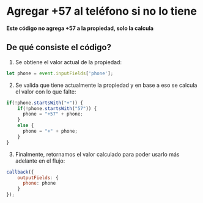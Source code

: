 # Agregar +57 al teléfono si no lo tiene

**Este código no agrega +57 a la propiedad, solo la calcula**

## De qué consiste el código?

1. Se obtiene el valor actual de la propiedad:
```JavaScript
let phone = event.inputFields['phone'];
```
2. Se valida que tiene actualmente la propiedad y en base a eso se calcula el valor con lo que falte:
```JavaScript
if(!phone.startsWith("+")) {
    if(!phone.startsWith("57")) {
      phone = "+57" + phone;
    }
    else {
      phone = "+" + phone;
    }
}
```
3. Finalmente, retornamos el valor calculado para poder usarlo más adelante en el flujo:

```JavaScript
callback({
    outputFields: {
      phone: phone
    }
});
```
